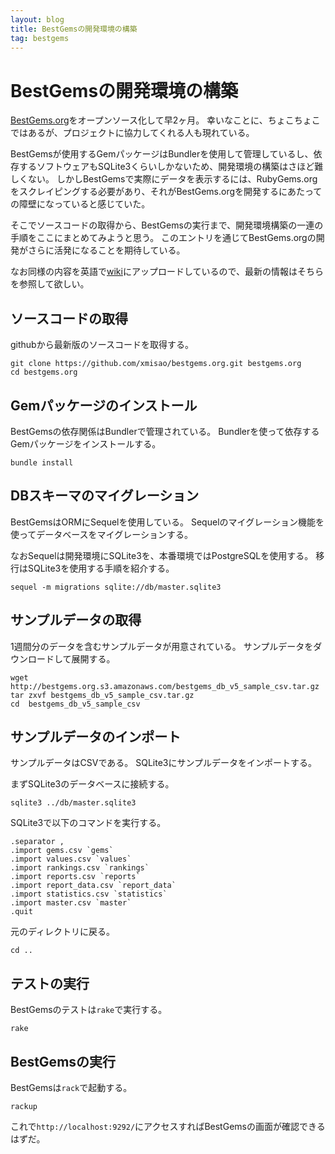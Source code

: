 ```yaml
---
layout: blog
title: BestGemsの開発環境の構築
tag: bestgems
---
```


# BestGemsの開発環境の構築

[BestGems.org](http://bestgems.org/)をオープンソース化して早2ヶ月。
幸いなことに、ちょこちょこではあるが、プロジェクトに協力してくれる人も現れている。

BestGemsが使用するGemパッケージはBundlerを使用して管理しているし、依存するソフトウェアもSQLite3くらいしかないため、開発環境の構築はさほど難しくない。
しかしBestGemsで実際にデータを表示するには、RubyGems.orgをスクレイピングする必要があり、それがBestGems.orgを開発するにあたっての障壁になっていると感じていた。

そこでソースコードの取得から、BestGemsの実行まで、開発環境構築の一連の手順をここにまとめてみようと思う。
このエントリを通じてBestGems.orgの開発がさらに活発になることを期待している。

なお同様の内容を英語で[wiki](https://github.com/xmisao/bestgems.org/wiki/For-Developers)にアップロードしているので、最新の情報はそちらを参照して欲しい。

## ソースコードの取得

githubから最新版のソースコードを取得する。

~~~~
git clone https://github.com/xmisao/bestgems.org.git bestgems.org
cd bestgems.org
~~~~

## Gemパッケージのインストール

BestGemsの依存関係はBundlerで管理されている。
Bundlerを使って依存するGemパッケージをインストールする。

~~~~
bundle install
~~~~

## DBスキーマのマイグレーション

BestGemsはORMにSequelを使用している。
Sequelのマイグレーション機能を使ってデータベースをマイグレーションする。

なおSequelは開発環境にSQLite3を、本番環境ではPostgreSQLを使用する。
移行はSQLite3を使用する手順を紹介する。

~~~~
sequel -m migrations sqlite://db/master.sqlite3
~~~~

## サンプルデータの取得

1週間分のデータを含むサンプルデータが用意されている。
サンプルデータをダウンロードして展開する。

~~~~
wget http://bestgems.org.s3.amazonaws.com/bestgems_db_v5_sample_csv.tar.gz
tar zxvf bestgems_db_v5_sample_csv.tar.gz
cd  bestgems_db_v5_sample_csv
~~~~

## サンプルデータのインポート

サンプルデータはCSVである。
SQLite3にサンプルデータをインポートする。

まずSQLite3のデータベースに接続する。

~~~~
sqlite3 ../db/master.sqlite3
~~~~

SQLite3で以下のコマンドを実行する。

~~~~
.separator ,
.import gems.csv `gems`
.import values.csv `values`
.import rankings.csv `rankings`
.import reports.csv `reports`
.import report_data.csv `report_data`
.import statistics.csv `statistics`
.import master.csv `master`
.quit
~~~~

元のディレクトリに戻る。

~~~~
cd ..
~~~~


## テストの実行

BestGemsのテストは`rake`で実行する。

~~~~
rake
~~~~

## BestGemsの実行

BestGemsは`rack`で起動する。

~~~~
rackup
~~~~

これで`http://localhost:9292/`にアクセスすればBestGemsの画面が確認できるはずだ。
